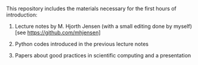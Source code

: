 This repository includes the materials necessary for the first hours of introduction:

1) Lecture notes by M. Hjorth Jensen (with a small editing done by myself) [see https://github.com/mhjensen]

2) Python codes introduced in the previous lecture notes

3) Papers about good practices in scientific computing and a presentation
